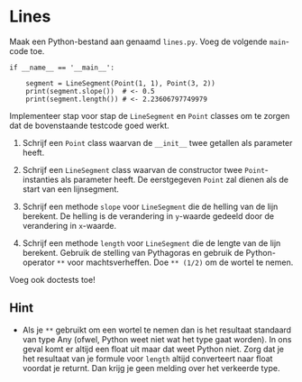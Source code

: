 # Lines

Maak een Python-bestand aan genaamd `lines.py`. Voeg de volgende `main`-code toe.

    if __name__ == '__main__':

        segment = LineSegment(Point(1, 1), Point(3, 2))
        print(segment.slope())  # <- 0.5
        print(segment.length()) # <- 2.23606797749979

Implementeer stap voor stap de `LineSegment` en `Point` classes om te zorgen dat de bovenstaande testcode goed werkt.

1.  Schrijf een `Point` class waarvan de `__init__` twee getallen als parameter heeft.

2.  Schrijf een `LineSegment` class waarvan de constructor twee `Point`-instanties als parameter heeft. De eerstgegeven `Point` zal dienen als de start van een lijnsegment.

3.  Schrijf een methode `slope` voor `LineSegment` die de helling van de lijn berekent. De helling is de verandering in `y`-waarde gedeeld door de verandering in `x`-waarde.

4.  Schrijf een methode `length` voor `LineSegment` die de lengte van de lijn berekent. Gebruik de stelling van Pythagoras en gebruik de Python-operator `**` voor machtsverheffen. Doe `** (1/2)` om de wortel te nemen.

Voeg ook doctests toe!

## Hint

- Als je `**` gebruikt om een wortel te nemen dan is het resultaat standaard van type Any (ofwel, Python weet niet wat het type gaat worden). In ons geval komt er altijd een float uit maar dat weet Python niet. Zorg dat je het resultaat van je formule voor `length` altijd converteert naar float voordat je returnt. Dan krijg je geen melding over het verkeerde type.
